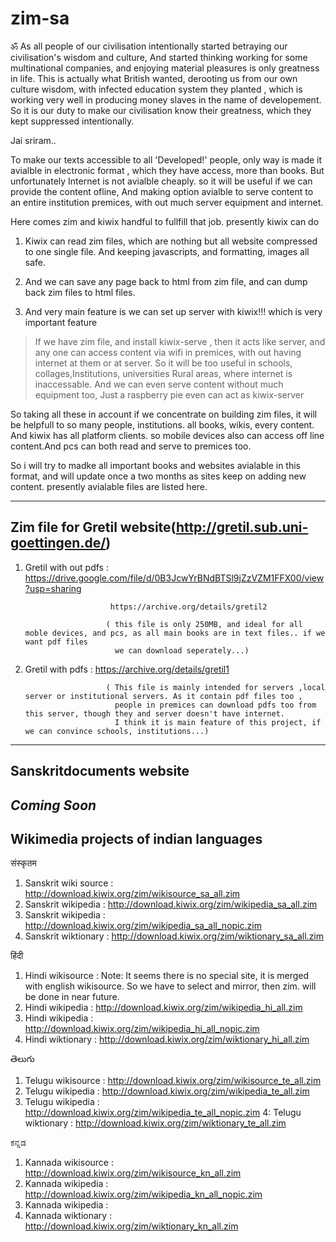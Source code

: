 # zim-sa

ॐ
As all people of our civilisation intentionally started betraying our civilisation's wisdom and culture, And started thinking working for some
multinational companies, and enjoying material pleasures is only greatness in life. This is actually what British wanted, derooting us from our own
culture wisdom, with infected education system they planted , which is working very well in producing money slaves in the name of developement.
So it is our duty to make our civilisation know their greatness, which they kept suppressed intentionally.

Jai sriram..

To make our texts accessible to all 'Developed!' people, only way is made it avialble in electronic format , which they have access, more than books.
But unfortunately Internet is not avialble cheaply. so it will be useful if we can provide the content ofline, And making option avialble to serve content 
to an entire institution premices, with out much server equipment and internet.

Here comes zim and kiwix handful to fullfill that job. presently kiwix can do

1. Kiwix can read zim files, which are nothing but all website compressed to one single file.
   And keeping javascripts, and formatting, images all safe.

2. And we can save any page back to html from zim file, and can dump back zim files to html files.

3. And very main feature is we can set up server with kiwix!!! which is very important feature

  >If we have zim file, and install kiwix-serve , then it acts like server, and any one can access content via wifi
   in premices, with out having internet at them or at server. So it will be too useful in schools, collages,Institutions, universities
   Rural areas, where internet is inaccessable. And we can even serve content without much equipment too, 
   Just a raspberry pie even can act as kiwix-server 


So taking all these in account if we concentrate on building zim files, it will be helpfull to so many people, institutions. all books, wikis, every content.
And kiwix has all platform clients. so mobile devices also can access off line content.And pcs can both read and serve to premices too.


So i will try to madke all important books and websites avialable in this format, and will update once a two months as sites
 keep on adding new content. presently avialable files are listed here.



-------------------------------------------------------------------------------------------------------------------------------



Zim file for Gretil website(http://gretil.sub.uni-goettingen.de/) 
---------------------------------------------------------------------

1. Gretil with out pdfs : https://drive.google.com/file/d/0B3JcwYrBNdBTSl9jZzVZM1FFX00/view?usp=sharing

                          https://archive.org/details/gretil2
                          
                         ( this file is only 250MB, and ideal for all moble devices, and pcs, as all main books are in text files.. if we want pdf files
                           we can download seperately...)

2. Gretil with pdfs     : https://archive.org/details/gretil1
                         
                         ( This file is mainly intended for servers ,local server or institutional servers. As it contain pdf files too ,
                           people in premices can download pdfs too from this server, though they and server doesn't have internet. 
                           I think it is main feature of this project, if we can convince schools, institutions...)

----------------------------------------------------------------------




Sanskritdocuments website
----------------------------------------------------

***Coming Soon***
----------------------------------------------------





Wikimedia projects of indian languages
--------------------------------------------------------------------------------------


संस्कृतम

1. Sanskrit wiki source  :  http://download.kiwix.org/zim/wikisource_sa_all.zim
2. Sanskrit wikipedia    :  http://download.kiwix.org/zim/wikipedia_sa_all.zim
3. Sanskrit wikipedia    :  http://download.kiwix.org/zim/wikipedia_sa_all_nopic.zim
4. Sanskrit wiktionary   :  http://download.kiwix.org/zim/wiktionary_sa_all.zim

हिंदी
1. Hindi wikisource        : Note: It seems there is no special site, it is merged with english wikisource.
                             So we have to select and mirror, then zim. will be done in near future.
2. Hindi wikipedia         : http://download.kiwix.org/zim/wikipedia_hi_all.zim
3. Hindi wikipedia         : http://download.kiwix.org/zim/wikipedia_hi_all_nopic.zim
4. Hindi wiktionary        : http://download.kiwix.org/zim/wiktionary_hi_all.zim

తెలుగు
1. Telugu wikisource    : http://download.kiwix.org/zim/wikisource_te_all.zim
2. Telugu wikipedia     : http://download.kiwix.org/zim/wikipedia_te_all.zim
3. Telugu wikipedia     : http://download.kiwix.org/zim/wikipedia_te_all_nopic.zim
4: Telugu wiktionary    : http://download.kiwix.org/zim/wiktionary_te_all.zim

ಕನ್ನಡ
1. Kannada wikisource  : http://download.kiwix.org/zim/wikisource_kn_all.zim
2. Kannada wikipedia   : http://download.kiwix.org/zim/wikipedia_kn_all_nopic.zim
3. Kannada wikipedia   :
4. Kannada wiktionary  : http://download.kiwix.org/zim/wiktionary_kn_all.zim

